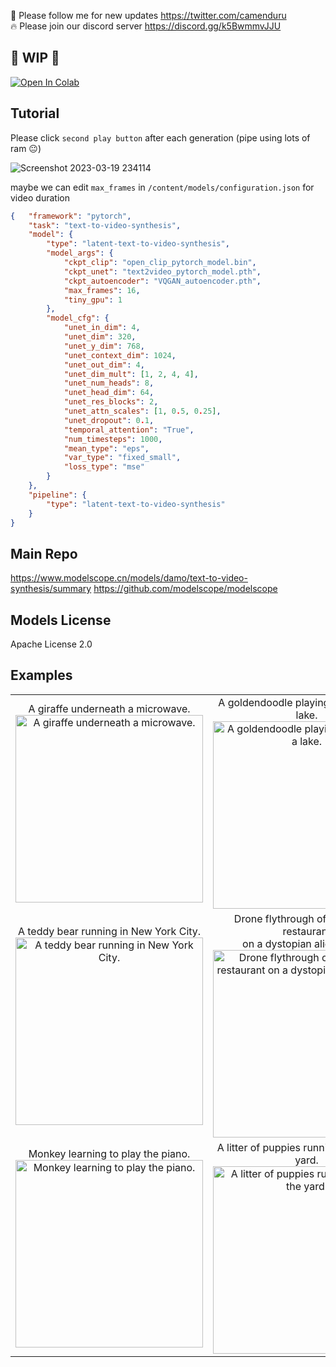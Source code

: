 🐣 Please follow me for new updates https://twitter.com/camenduru <br />
🔥 Please join our discord server https://discord.gg/k5BwmmvJJU

## 🚦 WIP 🚦

[![Open In Colab](https://colab.research.google.com/assets/colab-badge.svg)](https://colab.research.google.com/github/camenduru/text-to-video-synthesis-colab/blob/main/text_to_video_synthesis.ipynb)

## Tutorial
Please click `second play button` after each generation (pipe using lots of ram 😐)

![Screenshot 2023-03-19 234114](https://user-images.githubusercontent.com/54370274/226207884-3052f5a8-862b-4785-85fe-9f6aa26be879.png)

maybe we can edit `max_frames` in `/content/models/configuration.json` for video duration 
```json
{   "framework": "pytorch",
    "task": "text-to-video-synthesis",
    "model": {
        "type": "latent-text-to-video-synthesis",
        "model_args": {
            "ckpt_clip": "open_clip_pytorch_model.bin",
            "ckpt_unet": "text2video_pytorch_model.pth",
            "ckpt_autoencoder": "VQGAN_autoencoder.pth",
            "max_frames": 16,
            "tiny_gpu": 1
        },
        "model_cfg": {
            "unet_in_dim": 4,
            "unet_dim": 320,
            "unet_y_dim": 768,
            "unet_context_dim": 1024,
            "unet_out_dim": 4,
            "unet_dim_mult": [1, 2, 4, 4],
            "unet_num_heads": 8,
            "unet_head_dim": 64,
            "unet_res_blocks": 2,
            "unet_attn_scales": [1, 0.5, 0.25],
            "unet_dropout": 0.1,
            "temporal_attention": "True",
            "num_timesteps": 1000,
            "mean_type": "eps",
            "var_type": "fixed_small",
            "loss_type": "mse"
        }
    },
    "pipeline": {
        "type": "latent-text-to-video-synthesis"
    }
}
```

## Main Repo
https://www.modelscope.cn/models/damo/text-to-video-synthesis/summary
https://github.com/modelscope/modelscope

## Models License
Apache License 2.0

## Examples
<table><tbody><tr><td><center>
A giraffe underneath a microwave.
<br>
<img src="https://user-images.githubusercontent.com/54370274/226195676-edd1b5da-906c-445e-b6a5-612a4dbfb1fe.gif" alt="A giraffe underneath a microwave." style="width: 300px;">
</center></td><td><center>
A goldendoodle playing in a park by a lake.
<br>
<img src="https://user-images.githubusercontent.com/54370274/226195681-f54e38c2-1936-4153-b145-f238853a4df0.gif" alt="A goldendoodle playing in a park by a lake." style="width: 300px;">
</center></td><td><center>
A panda bear driving a car.
<br>
<img src="https://user-images.githubusercontent.com/54370274/226195685-e188e342-5c6d-4e68-ab3f-32e2d7d30e34.gif" alt="A panda bear driving a car." style="width: 300px;">
</center></td></tr><tr><td><center>
A teddy bear running in New York City.
<br>
<img src="https://user-images.githubusercontent.com/54370274/226195689-318e0e5e-ee14-4443-84a0-a3c8b07b8aed.gif" alt="A teddy bear running in New York City." style="width: 300px;">
</center></td><td><center>
Drone flythrough of a fast food restaurant 
<br>on a dystopian alien planet.
<br>
<img src="https://user-images.githubusercontent.com/54370274/226195692-0853b49a-9cd5-4f9b-84e6-2288632ca2f7.gif" alt="Drone flythrough of a fast food restaurant on a dystopian alien planet." style="width: 300px;">
</center></td><td><center>
A dog wearing a Superhero outfit with red cape 
<br>flying through the sky.
<br>
<img src="https://user-images.githubusercontent.com/54370274/226195699-14b16290-15e7-4577-aaae-ea16c15f44c3.gif" alt="A dog wearing a Superhero outfit with red cape flying through the sky." style="width: 300px;">
</center></td></tr><tr><td><center>
Monkey learning to play the piano.
<br>
<img src="https://user-images.githubusercontent.com/54370274/226195867-f6b079ff-ee1a-4dea-928c-dbf28d4a656e.gif" alt="Monkey learning to play the piano." style="width: 300px;">
</center></td><td><center>
A litter of puppies running through the yard.
<br>
<img src="https://user-images.githubusercontent.com/54370274/226195930-1fd957df-f403-4ae3-9a85-f4f954c82f5a.gif" alt="A litter of puppies running through the yard." style="width: 300px;">
</center></td><td><center>
Robot dancing in times square.
<br>
<img src="https://user-images.githubusercontent.com/54370274/226209983-eae320fc-078e-4e62-9989-d97beb9477eb.gif" alt="Robot dancing in times square." style="width: 300px;">
</center></td></tr></tbody></table>
